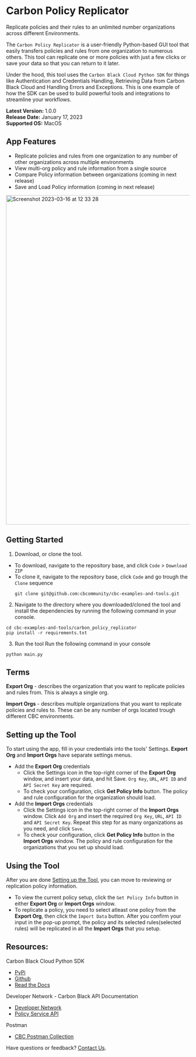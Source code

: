  # Carbon Policy Replicator
 Replicate policies and their rules to an unlimited number organizations across different Environments.

 The `Carbon Policy Replicator` is a user-friendly Python-based GUI tool that easily transfers policies and rules from one organization to
 numerous others. This tool can replicate one or more policies with just a few clicks or save your data so that you can return to it later.

 Under the hood, this tool uses the `Carbon Black Cloud Python SDK` for things like Authentication and Credentials Handling, Retrieving Data from Carbon Black Cloud and Handling Errors and Exceptions. This is one example of how the SDK can be used to build powerful tools and integrations to streamline your workflows.

 **Latest Version:** 1.0.0
 <br>
 **Release Date:** January 17, 2023
 <br>
 **Supported OS:** MacOS

 ## App Features

 * Replicate policies and rules from one organization to any number of other organizations across multiple environments
 * View multi-org policy and rule information from a single source
 * Compare Policy information between organizations (coming in next release)
 * Save and Load Policy information (coming in next release)

 <img width="900" alt="Screenshot 2023-03-16 at 12 33 28" src="https://user-images.githubusercontent.com/74309356/225590737-e36fac22-6dbf-4a29-9713-77d6e450632a.png">

 ## Getting Started

 1. Download, or clone the tool.
   * To download, navigate to the repository base, and click `Code` > `Download ZIP`
   * To clone it, navigate to the repository base, click `Code` and go trough the `Clone` sequence
     ```shell
     git clone git@github.com:cbcommunity/cbc-examples-and-tools.git
     ```
 2. Navigate to the directory where you downloaded/cloned the tool and install the dependencies by running the following command in your console.
 ```shell
 cd cbc-examples-and-tools/carbon_policy_replicator
 pip install -r requirements.txt
 ```
 3. Run the tool
 Run the following command in your console
 ```shell
 python main.py
 ```

 ## Terms
 **Export Org** - describes the organization that you want to replicate policies and rules from. This is always a single org.

 **Import Orgs** - describes multiple organizations that you want to replicate policies and rules to. These can be any number of orgs located trough different CBC environments.

 ## Setting up the Tool
 To start using the app, fill in your credentials into the tools' Settings. **Export Org** and **Import Orgs** have separate settings menus.
 * Add the **Export Org** credentials
   * Click the Settings icon in the top-right corner of the **Export Org** window, and insert your data, and hit Save. `Org Key`, `URL`, `API ID` and `API Secret Key` are required.
   * To check your configuration, click **Get Policy Info** button. The policy and rule configuration for the organization should load.
 * Add the **Import Orgs** credentials
   * Click the Settings icon in the top-right corner of the **Import Orgs** window. Click `Add Org` and insert the required `Org Key`, `URL`, `API ID` and `API Secret Key`. Repeat this step for as many organizations as you need, and click `Save`.
   * To check your configuration, click **Get Policy Info** button in the **Import Orgs** window. The policy and rule configuration for the organizations that you set up should load.

 ## Using the Tool
 After you are done [Setting up the Tool](#setting-up-the-tool), you can move to reviewing or replication policy information.
 * To view the current policy setup, click the `Get Policy Info` button in either **Export Org** or **Import Orgs** window.
 * To replicate a policy, you need to select atleast one policy from the **Export Org**, then click the `Import Data` button. After you confirm your input in the pop-up prompt, the policy and its selected rules(selected rules) will be replicated in all the **Import Orgs** that you setup.

 ## Resources:
 Carbon Black Cloud Python SDK
 * [PyPi](https://pypi.org/project/carbon-black-cloud-sdk/)
 * [Github](https://github.com/carbonblack/carbon-black-cloud-sdk-python/tree/master)
 * [Read the Docs](https://carbon-black-cloud-python-sdk.readthedocs.io/)

 Developer Network - Carbon Black API Documentation
 * [Developer Network](https://developer.carbonblack.com)
 * [Policy Service API](https://developer.carbonblack.com/reference/carbon-black-cloud/platform/latest/policy-service/)

 Postman
 * [CBC Postman Collection](https://documenter.getpostman.com/view/19038029/2s8YK4to5o#intro)

 Have questions or feedback?
 [Contact Us](https://developer.carbonblack.com/contact).
